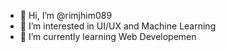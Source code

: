 - 👋 Hi, I’m @rimjhim089
- 👀 I’m interested in UI/UX and Machine Learning
- 🌱 I’m currently learning Web Developemen

<!---
rimjhim089/rimjhim089 is a ✨ special ✨ repository because its `README.md` (this file) appears on your GitHub profile.
You can click the Preview link to take a look at your changes.
--->
